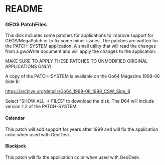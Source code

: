 # README

### GEOS PatchFiles
This disk includes some patches for applications to improve support for GEOS/MegaPatch or to fix some minor issues.
The patches are written for the PATCH-SYSTEM application. A small utility that will read the changes from a gwoWrite document and will apply the changes to the application.

MAKE SURE TO APPLY THESE PATCHES TO UNMODIFIED ORIGINAL APPLICATIONS ONLY!

A copy of the PATCH-SYSTEM is available on the Go64 Magazine 1998-06 Side B:

https://archive.org/details/Go64_1998-06_1998_CSW_Side_B

Select "SHOW ALL -> FILES" to download the disk. The D64 will include version 1.2 of the PATCH-SYSTEM.


#### Calendar
This patch will add support for years after 1999 and will fix the application color when used with GeoDesk.

#### Blackjack
This patch will fix the application color when used with GeoDesk.
